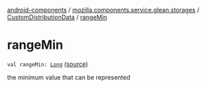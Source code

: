 [android-components](../../index.md) / [mozilla.components.service.glean.storages](../index.md) / [CustomDistributionData](index.md) / [rangeMin](./range-min.md)

# rangeMin

`val rangeMin: `[`Long`](https://kotlinlang.org/api/latest/jvm/stdlib/kotlin/-long/index.html) [(source)](https://github.com/mozilla-mobile/android-components/blob/master/components/service/glean/src/main/java/mozilla/components/service/glean/storages/CustomDistributionsStorageEngine.kt#L148)

the minimum value that can be represented

